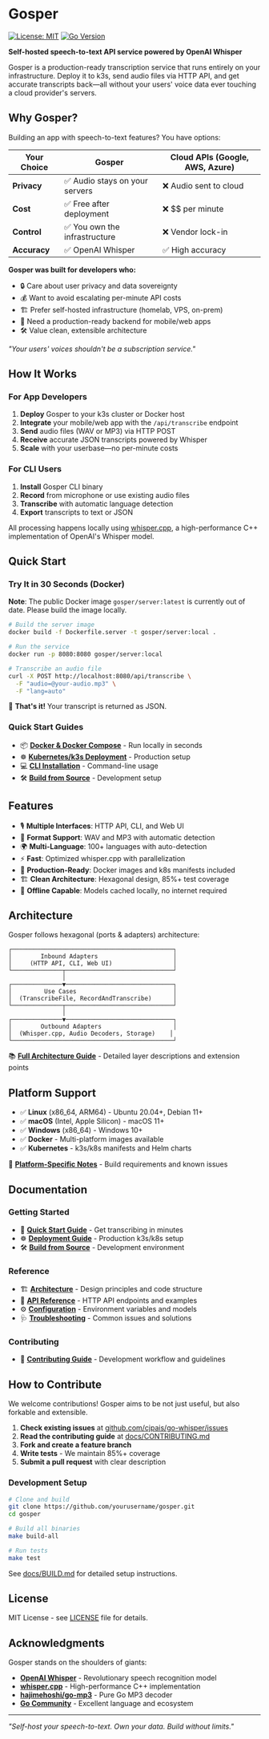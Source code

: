 # Gosper

[![License: MIT](https://img.shields.io/badge/License-MIT-yellow.svg)](LICENSE)
[![Go Version](https://img.shields.io/badge/Go-1.21+-blue.svg)](go.mod)

**Self-hosted speech-to-text API service powered by OpenAI Whisper**

Gosper is a production-ready transcription service that runs entirely on your infrastructure. Deploy it to k3s, send audio files via HTTP API, and get accurate transcripts back—all without your users' voice data ever touching a cloud provider's servers.

## Why Gosper?

Building an app with speech-to-text features? You have options:

| Your Choice | Gosper | Cloud APIs (Google, AWS, Azure) |
|------------|--------|--------------------------------|
| **Privacy** | ✅ Audio stays on your servers | ❌ Audio sent to cloud |
| **Cost** | ✅ Free after deployment | ❌ $$ per minute |
| **Control** | ✅ You own the infrastructure | ❌ Vendor lock-in |
| **Accuracy** | ✅ OpenAI Whisper | ✅ High accuracy |

**Gosper was built for developers who:**
- 🔒 Care about user privacy and data sovereignty
- 💰 Want to avoid escalating per-minute API costs
- 🏗️ Prefer self-hosted infrastructure (homelab, VPS, on-prem)
- 🚀 Need a production-ready backend for mobile/web apps
- 🛠️ Value clean, extensible architecture

*"Your users' voices shouldn't be a subscription service."*

## How It Works

### For App Developers
1. **Deploy** Gosper to your k3s cluster or Docker host
2. **Integrate** your mobile/web app with the `/api/transcribe` endpoint
3. **Send** audio files (WAV or MP3) via HTTP POST
4. **Receive** accurate JSON transcripts powered by Whisper
5. **Scale** with your userbase—no per-minute costs

### For CLI Users
1. **Install** Gosper CLI binary
2. **Record** from microphone or use existing audio files
3. **Transcribe** with automatic language detection
4. **Export** transcripts to text or JSON

All processing happens locally using [whisper.cpp](https://github.com/ggerganov/whisper.cpp), a high-performance C++ implementation of OpenAI's Whisper model.

## Quick Start

### Try It in 30 Seconds (Docker)

**Note**: The public Docker image `gosper/server:latest` is currently out of date. Please build the image locally.

```bash
# Build the server image
docker build -f Dockerfile.server -t gosper/server:local .

# Run the service
docker run -p 8080:8080 gosper/server:local

# Transcribe an audio file
curl -X POST http://localhost:8080/api/transcribe \
  -F "audio=@your-audio.mp3" \
  -F "lang=auto"
```

🎉 **That's it!** Your transcript is returned as JSON.

### Quick Start Guides
- 📦 **[Docker & Docker Compose](docs/QUICKSTART.md#docker-quick-start)** - Run locally in seconds
- ☸️ **[Kubernetes/k3s Deployment](docs/deployment-complete.md)** - Production setup
- 💻 **[CLI Installation](docs/QUICKSTART.md#cli-quick-start)** - Command-line usage
- 🛠️ **[Build from Source](docs/BUILD.md)** - Development setup

## Features

- 🎙️ **Multiple Interfaces**: HTTP API, CLI, and Web UI
- 🎵 **Format Support**: WAV and MP3 with automatic detection
- 🌍 **Multi-Language**: 100+ languages with auto-detection
- ⚡ **Fast**: Optimized whisper.cpp with parallelization
- 🐳 **Production-Ready**: Docker images and k8s manifests included
- 🏗️ **Clean Architecture**: Hexagonal design, 85%+ test coverage
- 📴 **Offline Capable**: Models cached locally, no internet required

## Architecture

Gosper follows hexagonal (ports & adapters) architecture:

```
┌─────────────────────────────────────────────┐
│        Inbound Adapters                     │
│     (HTTP API, CLI, Web UI)                 │
└──────────────┬──────────────────────────────┘
               │
┌──────────────▼──────────────────────────────┐
│         Use Cases                           │
│  (TranscribeFile, RecordAndTranscribe)      │
└──────────────┬──────────────────────────────┘
               │
┌──────────────▼──────────────────────────────┐
│        Outbound Adapters                    │
│  (Whisper.cpp, Audio Decoders, Storage)    │
└─────────────────────────────────────────────┘
```

📚 **[Full Architecture Guide](docs/ARCHITECTURE.md)** - Detailed layer descriptions and extension points

## Platform Support

- ✅ **Linux** (x86_64, ARM64) - Ubuntu 20.04+, Debian 11+
- ✅ **macOS** (Intel, Apple Silicon) - macOS 11+
- ✅ **Windows** (x86_64) - Windows 10+
- ✅ **Docker** - Multi-platform images available
- ✅ **Kubernetes** - k3s/k8s manifests and Helm charts

🔧 **[Platform-Specific Notes](docs/TROUBLESHOOTING.md#platform-specific-issues)** - Build requirements and known issues

## Documentation

### Getting Started
- 🚀 **[Quick Start Guide](docs/QUICKSTART.md)** - Get transcribing in minutes
- ☸️ **[Deployment Guide](docs/deployment-complete.md)** - Production k3s/k8s setup
- 🛠️ **[Build from Source](docs/BUILD.md)** - Development environment

### Reference
- 🏗️ **[Architecture](docs/ARCHITECTURE.md)** - Design principles and code structure
- 🔌 **[API Reference](docs/API.md)** - HTTP API endpoints and examples
- ⚙️ **[Configuration](docs/CONFIGURATION.md)** - Environment variables and models
- 🩺 **[Troubleshooting](docs/TROUBLESHOOTING.md)** - Common issues and solutions

### Contributing
- 🤝 **[Contributing Guide](docs/CONTRIBUTING.md)** - Development workflow and guidelines

## How to Contribute

We welcome contributions! Gosper aims to be not just useful, but also forkable and extensible.

1. **Check existing issues** at [github.com/cjpais/go-whisper/issues](https://github.com/cjpais/go-whisper/issues)
2. **Read the contributing guide** at [docs/CONTRIBUTING.md](docs/CONTRIBUTING.md)
3. **Fork and create a feature branch**
4. **Write tests** - We maintain 85%+ coverage
5. **Submit a pull request** with clear description

### Development Setup
```bash
# Clone and build
git clone https://github.com/yourusername/gosper.git
cd gosper

# Build all binaries
make build-all

# Run tests
make test
```

See [docs/BUILD.md](docs/BUILD.md) for detailed setup instructions.

## License

MIT License - see [LICENSE](LICENSE) file for details.

## Acknowledgments

Gosper stands on the shoulders of giants:

- **[OpenAI Whisper](https://github.com/openai/whisper)** - Revolutionary speech recognition model
- **[whisper.cpp](https://github.com/ggerganov/whisper.cpp)** - High-performance C++ implementation
- **[hajimehoshi/go-mp3](https://github.com/hajimehoshi/go-mp3)** - Pure Go MP3 decoder
- **[Go Community](https://golang.org)** - Excellent language and ecosystem

---

*"Self-host your speech-to-text. Own your data. Build without limits."*
